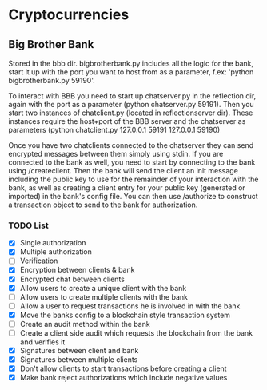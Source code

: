 # Cryptocurrencies

## Big Brother Bank
Stored in the bbb dir. bigbrotherbank.py includes all the logic for the bank, start it up with the port you want to host from as a parameter, f.ex: 'python bigbrotherbank.py 59190'.

To interact with BBB you need to start up chatserver.py in the reflection dir, again with the port as a parameter (python chatserver.py 59191). Then you start two instances of chatclient.py (located in reflectionserver dir). These instances require the host+port of the BBB server and the chatserver as parameters (python chatclient.py 127.0.0.1 59191 127.0.0.1 59190)

Once you have two chatclients connected to the chatserver they can send encrypted messages between them simply using stdin. If you are connected to the bank as well, you need to start by connecting to the bank using /createclient. Then the bank will send the client an init message including the public key to use for the remainder of your interaction with the bank, as well as creating a client entry for your public key (generated or imported) in the bank's config file. You can then use /authorize to construct a transaction object to send to the bank for authorization.

### TODO List
- [x] Single authorization
- [x] Multiple authorization
- [ ] Verification
- [x] Encryption between clients & bank
- [x] Encrypted chat between clients
- [x] Allow users to create a unique client with the bank
- [ ] Allow users to create multiple clients with the bank
- [ ] Allow a user to request transactions he is involved in with the bank
- [x] Move the banks config to a blockchain style transaction system
- [ ] Create an audit method within the bank
- [ ] Create a client side audit which requests the blockchain from the bank and verifies it
- [x] Signatures between client and bank
- [x] Signatures between multiple clients
- [x] Don't allow clients to start transactions before creating a client
- [x] Make bank reject authorizations which include negative values
